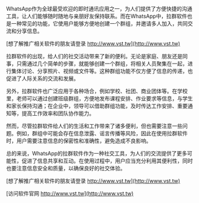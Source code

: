 WhatsApp作为全球最受欢迎的即时通讯应用之一，为人们提供了方便快捷的沟通工具，让人们能够随时随地与亲朋好友保持联系。而在WhatsApp中，拉群软件也是一种常见的功能，它使用户能够方便地创建一个群组，并邀请多人加入，共同交流和分享信息。

[想了解推广相关软件的朋友请登录 http://www.vst.tw](http://www.vst.tw)

拉群软件的出现，给人们的社交活动带来了新的便利。无论是家庭、朋友还是同事，只需通过几个简单的步骤，就能够创建一个群组，将相关人员聚集在一起，进行集体讨论、分享照片、视频或文件等。这种群组功能不仅方便了信息的传递，也促进了人际关系的交流和发展。

另外，拉群软件也广泛应用于各种场合，例如学校、社团、商业团体等。在学校里，老师可以通过创建班级群组，方便地发布课程安排、作业要求等信息，与学生和家长保持沟通；在企业中，领导可以借助群组功能，及时传达工作安排、重要通知等，提高工作效率和团队协作能力。

然而，尽管拉群软件给人们的生活和工作带来了诸多便利，但也需要注意一些问题。例如，群组中可能会存在信息泄露、谣言传播等风险，因此在使用拉群软件时，用户需要注意信息的保密性和准确性，避免造成不良影响。

总的来说，WhatsApp的拉群软件作为一种社交工具，为人们的交流提供了更多可能性，促进了信息共享和互动。在使用过程中，用户应当充分利用其便利性，同时也要注意信息安全和质量，以确保良好的社交体验。

[想了解推广相关软件的朋友请登录 http://www.vst.tw](http://www.vst.tw)


[访问软件官网 http://www.vst.tw](http://www.vst.tw)
